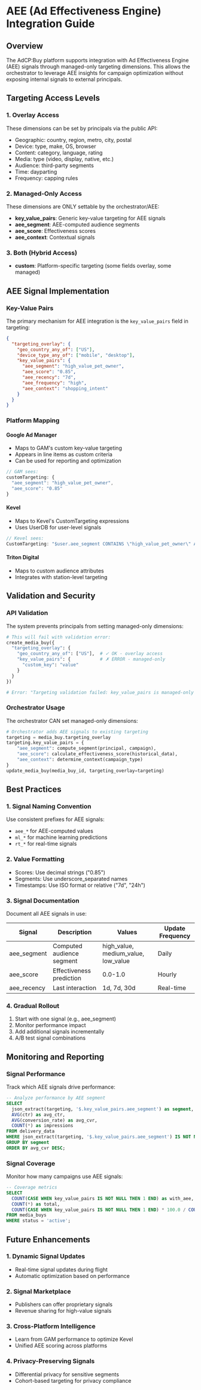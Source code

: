 # AEE (Ad Effectiveness Engine) Integration Guide

## Overview

The AdCP:Buy platform supports integration with Ad Effectiveness Engine (AEE) signals through managed-only targeting dimensions. This allows the orchestrator to leverage AEE insights for campaign optimization without exposing internal signals to external principals.

## Targeting Access Levels

### 1. Overlay Access
These dimensions can be set by principals via the public API:
- Geographic: country, region, metro, city, postal
- Device: type, make, OS, browser
- Content: category, language, rating
- Media: type (video, display, native, etc.)
- Audience: third-party segments
- Time: dayparting
- Frequency: capping rules

### 2. Managed-Only Access
These dimensions are ONLY settable by the orchestrator/AEE:
- **key_value_pairs**: Generic key-value targeting for AEE signals
- **aee_segment**: AEE-computed audience segments
- **aee_score**: Effectiveness scores
- **aee_context**: Contextual signals

### 3. Both (Hybrid Access)
- **custom**: Platform-specific targeting (some fields overlay, some managed)

## AEE Signal Implementation

### Key-Value Pairs

The primary mechanism for AEE integration is the `key_value_pairs` field in targeting:

```json
{
  "targeting_overlay": {
    "geo_country_any_of": ["US"],
    "device_type_any_of": ["mobile", "desktop"],
    "key_value_pairs": {
      "aee_segment": "high_value_pet_owner",
      "aee_score": "0.85",
      "aee_recency": "7d",
      "aee_frequency": "high",
      "aee_context": "shopping_intent"
    }
  }
}
```

### Platform Mapping

#### Google Ad Manager
- Maps to GAM's custom key-value targeting
- Appears in line items as custom criteria
- Can be used for reporting and optimization

```javascript
// GAM sees:
customTargeting: {
  "aee_segment": "high_value_pet_owner",
  "aee_score": "0.85"
}
```

#### Kevel
- Maps to Kevel's CustomTargeting expressions
- Uses UserDB for user-level signals

```javascript
// Kevel sees:
CustomTargeting: "$user.aee_segment CONTAINS \"high_value_pet_owner\" AND $user.aee_score CONTAINS \"0.85\""
```

#### Triton Digital
- Maps to custom audience attributes
- Integrates with station-level targeting

## Validation and Security

### API Validation

The system prevents principals from setting managed-only dimensions:

```python
# This will fail with validation error:
create_media_buy({
  "targeting_overlay": {
    "geo_country_any_of": ["US"],  # ✓ OK - overlay access
    "key_value_pairs": {           # ✗ ERROR - managed-only
      "custom_key": "value"
    }
  }
})

# Error: "Targeting validation failed: key_value_pairs is managed-only and cannot be set via overlay"
```

### Orchestrator Usage

The orchestrator CAN set managed-only dimensions:

```python
# Orchestrator adds AEE signals to existing targeting
targeting = media_buy.targeting_overlay
targeting.key_value_pairs = {
    "aee_segment": compute_segment(principal, campaign),
    "aee_score": calculate_effectiveness_score(historical_data),
    "aee_context": determine_context(campaign_type)
}
update_media_buy(media_buy_id, targeting_overlay=targeting)
```

## Best Practices

### 1. Signal Naming Convention
Use consistent prefixes for AEE signals:
- `aee_*` for AEE-computed values
- `ml_*` for machine learning predictions
- `rt_*` for real-time signals

### 2. Value Formatting
- Scores: Use decimal strings ("0.85")
- Segments: Use underscore_separated names
- Timestamps: Use ISO format or relative ("7d", "24h")

### 3. Signal Documentation
Document all AEE signals in use:

| Signal | Description | Values | Update Frequency |
|--------|-------------|--------|------------------|
| aee_segment | Computed audience segment | high_value, medium_value, low_value | Daily |
| aee_score | Effectiveness prediction | 0.0-1.0 | Hourly |
| aee_recency | Last interaction | 1d, 7d, 30d | Real-time |

### 4. Gradual Rollout
1. Start with one signal (e.g., aee_segment)
2. Monitor performance impact
3. Add additional signals incrementally
4. A/B test signal combinations

## Monitoring and Reporting

### Signal Performance
Track which AEE signals drive performance:

```sql
-- Analyze performance by AEE segment
SELECT 
  json_extract(targeting, '$.key_value_pairs.aee_segment') as segment,
  AVG(ctr) as avg_ctr,
  AVG(conversion_rate) as avg_cvr,
  COUNT(*) as impressions
FROM delivery_data
WHERE json_extract(targeting, '$.key_value_pairs.aee_segment') IS NOT NULL
GROUP BY segment
ORDER BY avg_cvr DESC;
```

### Signal Coverage
Monitor how many campaigns use AEE signals:

```sql
-- Coverage metrics
SELECT 
  COUNT(CASE WHEN key_value_pairs IS NOT NULL THEN 1 END) as with_aee,
  COUNT(*) as total,
  COUNT(CASE WHEN key_value_pairs IS NOT NULL THEN 1 END) * 100.0 / COUNT(*) as coverage_pct
FROM media_buys
WHERE status = 'active';
```

## Future Enhancements

### 1. Dynamic Signal Updates
- Real-time signal updates during flight
- Automatic optimization based on performance

### 2. Signal Marketplace
- Publishers can offer proprietary signals
- Revenue sharing for high-value signals

### 3. Cross-Platform Intelligence
- Learn from GAM performance to optimize Kevel
- Unified AEE scoring across platforms

### 4. Privacy-Preserving Signals
- Differential privacy for sensitive segments
- Cohort-based targeting for privacy compliance
